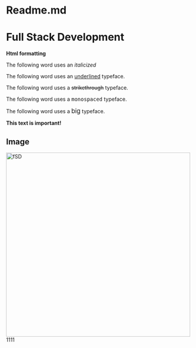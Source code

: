 # Readme.md
<!DOCTYPE html>
<html lang="en">
<head>
   <meta charset="UTF-8">
   <title>Document</title>
</head>
<body>
<h1> Full Stack Development </h1>
<p> <b> Html formatting </b></p>
<p>The following word uses an <i>italicized</i> </p>
<p>The following word uses an <u>underlined</u> typeface.</p>
<p>The following word uses a <strike>strikethrough</strike> typeface.</p>
<p>The following word uses a <tt>monospaced</tt> typeface.</p>
<p>The following word uses a <big>big</big> typeface.</p>
<p><strong>This text is important!</strong></p>
<h2> Image </h2>
<img src="C:fsd.jpeg" alt="fSD" width="500" height="500">
</body>
</html>
1111
